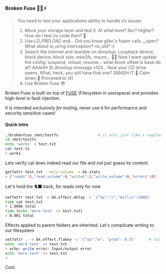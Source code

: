 ### Broken Fuse 🔌💥⚡

> You need to test your applications ability to handle i/o issues: 
>   1. _Mock_ your storage layer and test it. At what level? libc? Higher? How do I test i/o code then? 🤦
>   2. Use _LD_PRELOAD_ and... Did you know glibc's fopen calls __open? What about io_uring interception? no_std? 🙄
>   3. Search the internet and stumble on _dmsetup_. Loopback device, block device, block size, mke2fs, mount... 😮‍💨 Now I want update the config: suspend, reload, resume... what block offset is base.db at? AAAHH 😠 dmsetup message x123... Now your CD drive opens. What, heck, you still have that one? SMASH IT 👊 Calm down 😤 Proceeed to (4)
>   4. Use Broken Fuse 😎

Broken Fuse is built on top of [FUSE](https://www.kernel.org/doc/html/next/filesystems/fuse.html) (Filesystem in userspace) and provides high-level io fault injection.

It is intended _exclusively for testing_, never use it for performance and security sensitive cases!

#### Quick intro
```sh
./brokenfuse /mnt/testfs                  # it acts just like a regular filesystem
cd /mnt/testfs
echo 'works' > test.txt
cat test.tx
> works
```

Lets verify cat does indeed read our file and not just guess its content.

```sh
getfattr test.txt --only-values -n bk.stats
> {"reads":1,"read_volume":6,"writes":1,"write_volume":6,"errors":0}
```

Let's hold the 🐈‍⬛ back, for reads only for now

```sh
setfattr test.txt -n bk.effect.delay -v '{"op":"r","millis":1000}'
time cat test.txt
> 1.0006 total
time (echo 'more text' >> test.txt)
> 0.001 total
```

Effects applied to parent folders are inherited. Let's complicate writing to our filesystem

```sh
setfattr . -n bk.effect.flakey -v '{"op":"w", "prob": 0.5}'      # fail writes with 50% chance in folder
echo 'more text' >> test.txt
> echo: write error: Input/output error
echo 'more text' >> test.txt
> 
```

Cool. 
